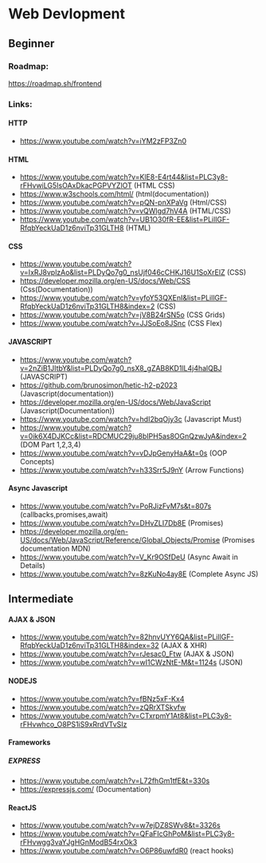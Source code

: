 # Web Devlopment<br/>
## Beginner<br/>
### Roadmap:
https://roadmap.sh/frontend <br/>
### Links:<br/>

#### HTTP

* https://www.youtube.com/watch?v=iYM2zFP3Zn0

#### HTML

* https://www.youtube.com/watch?v=KlE8-E4rt44&list=PLC3y8-rFHvwiLG5IsOAxDkacPGPVYZlOT (HTML CSS)<br/>
* https://www.w3schools.com/html/ (html(documentation))<br/>
* https://www.youtube.com/watch?v=pQN-pnXPaVg (Html/CSS) <br/>
* https://www.youtube.com/watch?v=vQWlgd7hV4A (HTML/CSS) <br/>
* https://www.youtube.com/watch?v=UB1O30fR-EE&list=PLillGF-RfqbYeckUaD1z6nviTp31GLTH8 (HTML) <br/>


#### CSS

* https://www.youtube.com/watch?v=IxRJ8vplzAo&list=PLDyQo7g0_nsUjf046cCHKJ16U1SoXrElZ (CSS)<br/>
* https://developer.mozilla.org/en-US/docs/Web/CSS (Css(Documentation)) <br/>
* https://www.youtube.com/watch?v=yfoY53QXEnI&list=PLillGF-RfqbYeckUaD1z6nviTp31GLTH8&index=2 (CSS) <br/>
* https://www.youtube.com/watch?v=jV8B24rSN5o (CSS Grids)
* https://www.youtube.com/watch?v=JJSoEo8JSnc (CSS Flex)


#### JAVASCRIPT

* https://www.youtube.com/watch?v=2nZiB1JItbY&list=PLDyQo7g0_nsX8_gZAB8KD1lL4j4halQBJ (JAVASCRIPT)<br/>
* https://github.com/brunosimon/hetic-h2-p2023 (Javascript(documentation))<br/>
* https://developer.mozilla.org/en-US/docs/Web/JavaScript (Javascript(Documentation))<br/>
* https://www.youtube.com/watch?v=hdI2bqOjy3c (Javascript Must) <br/>
* https://www.youtube.com/watch?v=0ik6X4DJKCc&list=RDCMUC29ju8bIPH5as8OGnQzwJyA&index=2 (DOM Part 1,2,3,4) <br/>
* https://www.youtube.com/watch?v=vDJpGenyHaA&t=0s  (OOP Concepts)
* https://www.youtube.com/watch?v=h33Srr5J9nY (Arrow Functions)

#### Async Javascript
* https://www.youtube.com/watch?v=PoRJizFvM7s&t=807s (callbacks,promises,await)
* https://www.youtube.com/watch?v=DHvZLI7Db8E (Promises)
* https://developer.mozilla.org/en-US/docs/Web/JavaScript/Reference/Global_Objects/Promise (Promises documentation MDN)
* https://www.youtube.com/watch?v=V_Kr9OSfDeU (Async Await in Details)
* https://www.youtube.com/watch?v=8zKuNo4ay8E (Complete Async JS)

## Intermediate <br/>

#### AJAX & JSON

* https://www.youtube.com/watch?v=82hnvUYY6QA&list=PLillGF-RfqbYeckUaD1z6nviTp31GLTH8&index=32 (AJAX & XHR)
* https://www.youtube.com/watch?v=rJesac0_Ftw (AJAX & JSON)
*  https://www.youtube.com/watch?v=wI1CWzNtE-M&t=1124s (JSON)

#### NODEJS

* https://www.youtube.com/watch?v=fBNz5xF-Kx4
* https://www.youtube.com/watch?v=zQRrXTSkvfw
* https://www.youtube.com/watch?v=CTxrpmY1At8&list=PLC3y8-rFHvwhco_O8PS1iS9xRrdVTvSIz

#### Frameworks
 ##### EXPRESS
 * https://www.youtube.com/watch?v=L72fhGm1tfE&t=330s
 * https://expressjs.com/ (Documentation)

#### ReactJS
* https://www.youtube.com/watch?v=w7ejDZ8SWv8&t=3326s
* https://www.youtube.com/watch?v=QFaFIcGhPoM&list=PLC3y8-rFHvwgg3vaYJgHGnModB54rxOk3
* https://www.youtube.com/watch?v=O6P86uwfdR0 (react hooks)
